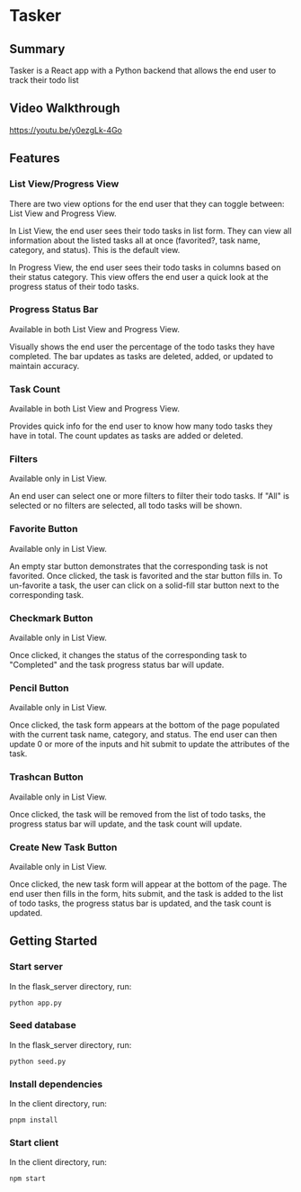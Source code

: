 # Tasker

## Summary

Tasker is a React app with a Python backend that allows the end user to track their todo list

## Video Walkthrough

https://youtu.be/y0ezgLk-4Go

## Features

### List View/Progress View

There are two view options for the end user that they can toggle between: List View and Progress View.

In List View, the end user sees their todo tasks in list form. They can view all information about the listed tasks all at once (favorited?, task name, category, and status). This is the default view.

In Progress View, the end user sees their todo tasks in columns based on their status category. This view offers the end user a quick look at the progress status of their todo tasks.

### Progress Status Bar

Available in both List View and Progress View.

Visually shows the end user the percentage of the todo tasks they have completed. The bar updates as tasks are deleted, added, or updated to maintain accuracy.

### Task Count

Available in both List View and Progress View.

Provides quick info for the end user to know how many todo tasks they have in total. The count updates as tasks are added or deleted.

### Filters

Available only in List View.

An end user can select one or more filters to filter their todo tasks. If "All" is selected or no filters are selected, all todo tasks will be shown.

### Favorite Button

Available only in List View.

An empty star button demonstrates that the corresponding task is not favorited. Once clicked, the task is favorited and the star button fills in. To un-favorite a task, the user can click on a solid-fill star button next to the corresponding task. 

### Checkmark Button

Available only in List View.

Once clicked, it changes the status of the corresponding task to "Completed" and the task progress status bar will update.

### Pencil Button

Available only in List View.

Once clicked, the task form appears at the bottom of the page populated with the current task name, category, and status. The end user can then update 0 or more of the inputs and hit submit to update the attributes of the task.

### Trashcan Button

Available only in List View.

Once clicked, the task will be removed from the list of todo tasks, the progress status bar will update, and the task count will update.

### Create New Task Button

Available only in List View.

Once clicked, the new task form will appear at the bottom of the page. The end user then fills in the form, hits submit, and the task is added to the list of todo tasks, the progress status bar is updated, and the task count is updated.

## Getting Started

### Start server

In the flask_server directory, run:

`python app.py`

### Seed database

In the flask_server directory, run:

`python seed.py`

### Install dependencies

In the client directory, run:

`pnpm install`

### Start client

In the client directory, run:

`npm start`


